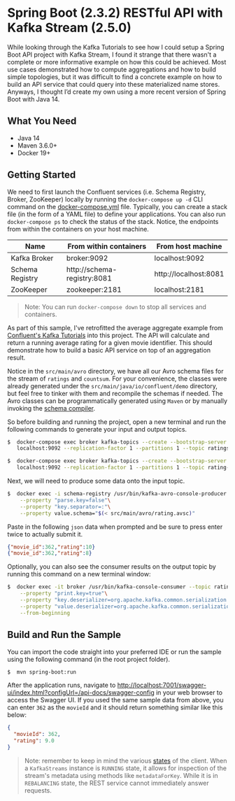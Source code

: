 # Spring Boot (2.3.2) RESTful API with Kafka Stream (2.5.0)

While looking through the Kafka Tutorials to see how I could setup a Spring Boot API project with Kafka Stream, I found it strange that there wasn't a complete or more informative example on how this could be achieved. Most use cases demonstrated how to compute aggregations and how to build simple topologies, but it was difficult to find a concrete example on how to build an API service that could query into these materialized name stores. Anyways, I thought I’d create my own using a more recent version of Spring Boot with Java 14.

## What You Need

* Java 14
* Maven 3.6.0+
* Docker 19+

## Getting Started
We need to first launch the Confluent services (i.e. Schema Registry, Broker, ZooKeeper) locally by running the `docker-compose up -d` CLI command on the [docker-compose.yml](https://github.com/bchen04/springboot-kafka-streams-rest-api/blob/master/docker-compose.yml) file. Typically, you can create a stack file (in the form of a YAML file) to define your applications. You can also run `docker-compose ps` to check the status of the stack. Notice, the endpoints from within the containers on your host machine.

| Name | From within containers | From host machine |
| ------------- | ------------- | ------------- |
| Kafka Broker | broker:9092 | localhost:9092 |
| Schema Registry  | http://schema-registry:8081 | http://localhost:8081 |
| ZooKeeper | zookeeper:2181 | localhost:2181 |

> Note: You can run `docker-compose down` to stop all services and containers.

As part of this sample, I've retrofitted the average aggregate example from [Confluent's Kafka Tutorials](https://kafka-tutorials.confluent.io/aggregating-average/kstreams.html) into this project. The API will calculate and return a running average rating for a given movie identifier. This should demonstrate how to build a basic API service on top of an aggregation result.

Notice in the `src/main/avro` directory, we have all our Avro schema files for the stream of `ratings` and `countsum`. For your convenience, the classes were already generated under the `src/main/java/io/confluent/demo` directory, but feel free to tinker with them and recompile the schemas if needed. The Avro classes can be programmatically generated using `Maven` or by manually invoking the [schema compiler](https://avro.apache.org/docs/1.10.0/gettingstartedjava.html#Compiling+the+schema). 

So before building and running the project, open a new terminal and run the following commands to generate your input and output topics.

```zsh
$  docker-compose exec broker kafka-topics --create --bootstrap-server \
   localhost:9092 --replication-factor 1 --partitions 1 --topic ratings

$  docker-compose exec broker kafka-topics --create --bootstrap-server \
   localhost:9092 --replication-factor 1 --partitions 1 --topic rating-averages
```

Next, we will need to produce some data onto the input topic.

```zsh
$  docker exec -i schema-registry /usr/bin/kafka-avro-console-producer --topic ratings --broker-list broker:9092\
    --property "parse.key=false"\
    --property "key.separator=:"\
    --property value.schema="$(< src/main/avro/rating.avsc)"
 ```
 
Paste in the following `json` data when prompted and be sure to press enter twice to actually submit it.

```json
{"movie_id":362,"rating":10}
{"movie_id":362,"rating":8}
 ```

Optionally, you can also see the consumer results on the output topic by running this command on a new terminal window:

```zsh
$  docker exec -it broker /usr/bin/kafka-console-consumer --topic rating-averages --bootstrap-server broker:9092 \
    --property "print.key=true"\
    --property "key.deserializer=org.apache.kafka.common.serialization.LongDeserializer" \
    --property "value.deserializer=org.apache.kafka.common.serialization.DoubleDeserializer" \
    --from-beginning
```

## Build and Run the Sample

You can import the code straight into your preferred IDE or run the sample using the following command (in the root project folder).

```zsh
$  mvn spring-boot:run
```
After the application runs, navigate to [http://localhost:7001/swagger-ui/index.html?configUrl=/api-docs/swagger-config](http://localhost:7001/swagger-ui/index.html?configUrl=/api-docs/swagger-config) in your web browser to access the Swagger UI. If you used the same sample data from above, you can enter `362` as the `movieId` and it should return something similar like this below:

```json
{
  "movieId": 362,
  "rating": 9.0
}
```

> Note: remember to keep in mind the various [states](https://kafka.apache.org/25/javadoc/org/apache/kafka/streams/KafkaStreams.State.html) of the client. When a `KafkaStreams` instance is `RUNNING` state, it allows for inspection of the stream's metadata using methods like `metadataForKey`. While it is in `REBALANCING` state, the REST service cannot immediately answer requests.
